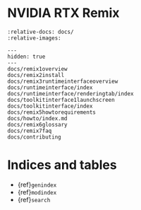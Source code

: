 # NVIDIA RTX Remix

```{include} ./docs/remix1overview.md
:relative-docs: docs/
:relative-images:
```

```{toctree}
---
hidden: true
---
docs/remix1overview
docs/remix2install
docs/remix3runtimeinterfaceoverview
docs/runtimeinterface/index
docs/runtimeinterface/renderingtab/index
docs/toolkitinterface1launchscreen
docs/toolkitinterface/index
docs/remix5howtorequirements
docs/howto/index.md
docs/remix6glossary
docs/remix7faq
docs/contributing
```

# Indices and tables

* {ref}`genindex`
* {ref}`modindex`
* {ref}`search`
